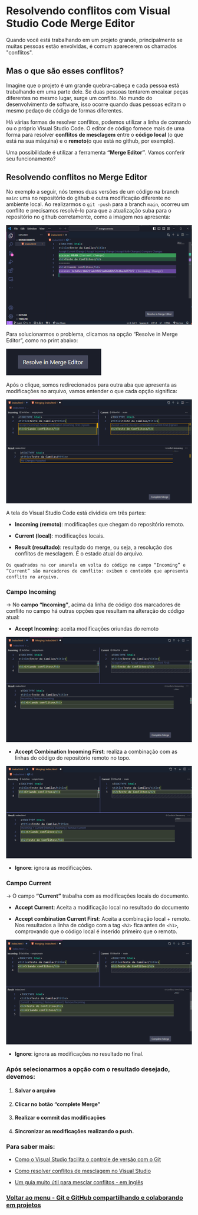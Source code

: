 # Resolvendo conflitos com Visual Studio Code Merge Editor

Quando você está trabalhando em um projeto grande, principalmente se muitas pessoas estão envolvidas, é comum aparecerem os chamados "conflitos". 

## Mas o que são esses conflitos?

Imagine que o projeto é um grande quebra-cabeça e cada pessoa está trabalhando em uma parte dele. Se duas pessoas tentarem encaixar peças diferentes no mesmo lugar, surge um conflito. No mundo do desenvolvimento de software, isso ocorre quando duas pessoas editam o mesmo pedaço de código de formas diferentes.

Há várias formas de resolver conflitos, podemos utilizar a linha de comando ou o próprio Visual Studio Code. O editor de código fornece mais de uma forma para resolver **conflitos de mesclagem** entre o **código local** (o que está na sua máquina) e o **remoto**(o que está no github, por exemplo).

Uma possibilidade é utilizar a ferramenta **“Merge Editor”**. Vamos conferir seu funcionamento?

## Resolvendo conflitos no Merge Editor

No exemplo a seguir, nós temos duas versões de um código na branch `main`: uma no repositório do github e outra modificação diferente no ambiente local. Ao realizarmos o `git -push` para a branch `main`, ocorreu um conflito e precisamos resolvê-lo para que a atualização suba para o repositório no github corretamente, como a imagem nos apresenta:

<img src="../../img/merge-01.webp">

Para solucionarmos o problema, clicamos na opção “Resolve in Merge Editor”, como no print abaixo:

<img src="../../img/merge-02.webp">

Após o clique, somos redirecionados para outra aba que apresenta as modificações no arquivo, vamos entender o que cada opção significa:

<img src="../../img/merge-03.webp">

A tela do Visual Studio Code está dividida em três partes:

- **Incoming (remoto)**: modificações que chegam do repositório remoto.

- **Current (local)**: modificações locais.

- **Result (resultado)**: resultado do merge, ou seja, a resolução dos conflitos de mesclagem. É o estado atual do arquivo.

```
Os quadrados na cor amarela em volta do código no campo “Incoming” e “Current” são marcadores de conflito: exibem o conteúdo que apresenta conflito no arquivo.
```

### Campo Incoming

-> No **campo “Incoming”**, acima da linha de código dos marcadores de conflito no campo há outras opções que resultam na alteração do código atual:

- **Accept Incoming**: aceita modificações oriundas do remoto

<img src="../../img/merge-04.webp">

- **Accept Combination Incoming First**: realiza a combinação com as linhas do código do repositório remoto no topo.

<img src="../../img/merge-05.webp">

- **Ignore**: ignora as modificações.

### Campo Current

-> O campo **“Current”** trabalha com as modificações locais do documento.

- **Accept Current**: Aceita a modificação local no resultado do documento

- **Accept combination Current First**: Aceita a combinação local + remoto. Nos resultados a linha de código com a tag `<h2>` fica antes de `<h1>`, comprovando que o código local é inserido primeiro que o remoto.

<img src="../../img/merge-06.webp">

- **Ignore**: ignora as modificações no resultado no final.

### Após selecionarmos a opção com o resultado desejado, devemos:

1. #### Salvar o arquivo
2. #### Clicar no botão “complete Merge”
3. #### Realizar o commit das modificações
4. #### Sincronizar as modificações realizando o push.

### Para saber mais:

- [Como o Visual Studio facilita o controle de versão com o Git](https://learn.microsoft.com/pt-br/visualstudio/version-control/git-with-visual-studio?view=vs-2022)

- [Como resolver conflitos de mesclagem no Visual Studio](https://learn.microsoft.com/pt-br/visualstudio/version-control/git-resolve-conflicts?view=vs-2022)

- [Um guia muito útil para mesclar conflitos - em Inglês](https://www.youtube.com/watch?v=HosPml1qkrg)


### [Voltar ao menu - Git e GitHub compartilhando e colaborando em projetos](../menu.md)